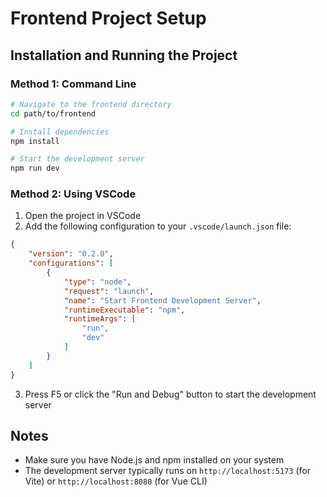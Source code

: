 
# Frontend Project Setup

## Installation and Running the Project

### Method 1: Command Line

```bash
# Navigate to the frontend directory
cd path/to/frontend

# Install dependencies
npm install

# Start the development server
npm run dev
```

### Method 2: Using VSCode

1. Open the project in VSCode
2. Add the following configuration to your `.vscode/launch.json` file:

```json
{
    "version": "0.2.0",
    "configurations": [
        {
            "type": "node",
            "request": "launch",
            "name": "Start Frontend Development Server",
            "runtimeExecutable": "npm",
            "runtimeArgs": [
                "run",
                "dev"
            ]
        }
    ]
}
```

3. Press F5 or click the "Run and Debug" button to start the development server

## Notes

- Make sure you have Node.js and npm installed on your system
- The development server typically runs on `http://localhost:5173` (for Vite) or `http://localhost:8080` (for Vue CLI)
